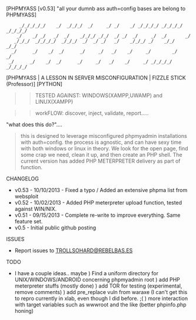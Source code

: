 [PHPMYASS [v0.53] "all your dumnb ass auth=config bases are belong to PHPMYASS]

         _/_/_/_/_/    _/  _/_/_/  _/     _/ _/    _/ _/_/_/_/ _/_/_/_/ _/_/_/_/
        _/    _/ _/   _/  _/    _/_/_/ _/_/  _/ _/  _/     _/  _/       _/
       _/_/_/  _/_/_/_/  _/_/_/  _/  _/ _/   _/    _/_/_/ _/    _/_/     _/_/
      _/      _/    _/  _/      _/     _/   _/    _/     _/        _/       _/
     _/      _/    _/  _/      _/     _/   _/    _/     _/ _/_/_/_/ _/_/_/_/

[PHPMYASS | A LESSON IN SERVER MISCONFIGURATION | FIZZLE STICK (Professor)]
[PYTHON]

>> TESTED AGAINST: WINDOWS(XAMPP,UWAMP) and LINUX(XAMPP)

>> workFLOW: discover, inject, validate, report.....  

"what does this do?"....
> this is designed to leverage misconfigured phpmyadmin installations with auth=config.
> the process is agnostic, and can have sexy time with both windows or linux in theory.
> We look for the open page, find some crap we need, clean it up, and then create an PHP shell.
> The current version has added PHP METERPRETER delivery as part of function.

CHANGELOG
- v0.53 - 10/10/2013 - Fixed a typo / Added an extensive phpma list from websploit
- v0.52 - 10/02/2013 - Added PHP meterpreter upload function, tested against WIN/NIX.
- v0.51 - 09/15/2013 - Complete re-write to improve everything. Same feature set.
- v0.5  - Initial public github posting

ISSUES
- Report issues to TROLLSOHARD@REBELBAS.ES

TODO
- I have a couple ideas.. maybe
 ) Find a uniform directory for UNIX/WINDOWS/ANDROID concerning phpmyadmin root
 ) add PHP meterpreter stuffs (mostly done)
 ) add TOR for testing (experimental, remove comments)
 ) add pre_replace vuln from waraxe (I can't get this to repro currently in xlab, even though I did before. ;(
 ) more interaction with target variables such as wwwroot and the like (better phpinfo.php honing)
